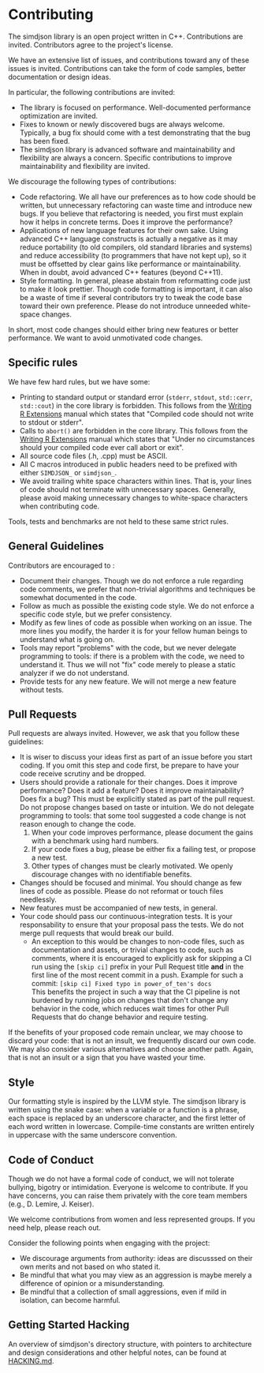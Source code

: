 Contributing
============

The simdjson library is an open project written in C++. Contributions are invited. Contributors
agree to the project's license.

We have an extensive list of issues, and contributions toward any of these issues is invited.
Contributions can take the form of code samples, better documentation or design ideas.

In particular, the following contributions are invited:

- The library is focused on performance. Well-documented performance optimization are invited.
- Fixes to known or newly discovered bugs are always welcome. Typically, a bug fix should come with
  a test demonstrating that the bug has been fixed.
- The simdjson library is advanced software and maintainability and flexibility are always a
  concern. Specific contributions to improve maintainability and flexibility are invited.

We discourage the following types of contributions:

- Code refactoring. We all have our preferences as to how code should be written, but unnecessary
  refactoring can waste time and introduce new bugs. If you believe that refactoring is needed, you
  first must explain how it helps in concrete terms. Does it improve the performance?
- Applications of new language features for their own sake. Using advanced C++ language constructs
  is actually a negative as it may reduce portability (to old compilers, old standard libraries and
  systems) and reduce accessibility (to programmers that have not kept up), so it must be offsetted
  by clear gains like performance or maintainability. When in doubt, avoid advanced C++ features
  (beyond C++11).
- Style formatting. In general, please abstain from reformatting code just to make it look prettier.
  Though code formatting is important, it can also be a waste of time if several contributors try to
  tweak the code base toward their own preference. Please do not introduce unneeded white-space
  changes.

In short, most code changes should either bring new features or better performance. We want to avoid unmotivated code changes.


Specific rules
----------

We have few hard rules, but we have some:

- Printing to standard output or standard error (`stderr`, `stdout`, `std::cerr`, `std::cout`) in the core library is forbidden. This follows from the [Writing R Extensions](https://cran.r-project.org/doc/manuals/R-exts.html) manual which states that "Compiled code should not write to stdout or stderr".
- Calls to `abort()` are forbidden in the core library. This follows from the [Writing R Extensions](https://cran.r-project.org/doc/manuals/R-exts.html) manual which states that "Under no circumstances should your compiled code ever call abort or exit".
- All source code files (.h, .cpp) must be ASCII.
- All C macros introduced in public headers need to be prefixed with either `SIMDJSON_` or `simdjson_`.
- We avoid trailing white space characters within lines. That is, your lines of code should not terminate with unnecessary spaces. Generally, please avoid making unnecessary changes to white-space characters when contributing code.

Tools, tests and benchmarks are not held to these same strict rules.

General Guidelines
----------

Contributors are encouraged to :

- Document their changes. Though we do not enforce a rule regarding code comments, we prefer that non-trivial algorithms and techniques be somewhat documented in the code.
- Follow as much as possible the existing code style. We do not enforce a specific code style, but we prefer consistency.
- Modify as few lines of code as possible when working on an issue. The more lines you modify, the harder it is for your fellow human beings to understand what is going on.
- Tools may report "problems" with the code, but we never delegate programming to tools: if there is a problem with the code, we need to understand it. Thus we will not "fix" code merely to please a static analyzer if we do not understand.
- Provide tests for any new feature. We will not merge a new feature without tests.

Pull Requests
--------------

Pull requests are always invited. However, we ask that you follow these guidelines:

- It is wiser to discuss your ideas first as part of an issue before you start coding. If you omit this step and code first, be prepare to have your code receive scrutiny and be dropped.
- Users should provide a rationale for their changes. Does it improve performance? Does it add a feature? Does it improve maintainability? Does fix a bug? This must be explicitly stated as part of the pull request. Do not propose changes based on taste or intuition. We do not delegate programming to tools: that some tool suggested a code change is not reason enough to change the code.
   1. When your code improves performance, please document the gains with a benchmark using hard numbers.
   2. If your code fixes a bug, please be either fix a failing test, or propose a new test.
   3. Other types of changes must be clearly motivated. We openly discourage changes with no identifiable benefits.
- Changes should be focused and minimal. You should change as few lines of code as possible. Please do not reformat or touch files needlessly.
- New features must be accompanied of new tests, in general.
- Your code should pass our continuous-integration tests. It is your responsability to ensure that your proposal pass the tests. We do not merge pull requests that would break our build.
   - An exception to this would be changes to non-code files, such as documentation and assets, or trivial changes to code, such as comments, where it is encouraged to explicitly ask for skipping a CI run using the `[skip ci]` prefix in your Pull Request title **and** in the first line of the most recent commit in a push. Example for such a commit: `[skip ci] Fixed typo in power_of_ten's docs`  
   This benefits the project in such a way that the CI pipeline is not burdened by running jobs on changes that don't change any behavior in the code, which reduces wait times for other Pull Requests that do change behavior and require testing.

If the benefits of your proposed code remain unclear, we may choose to discard your code: that is not an insult, we frequently discard our own code. We may also consider various alternatives and choose another path. Again, that is not an insult or a sign that you have wasted your time.

Style
-----

Our formatting style is inspired by the LLVM style.
The simdjson library is written using the snake case: when a variable or a function is a phrase,  each space is replaced by an underscore character, and the first letter of each word written in lowercase.  Compile-time constants are written entirely in uppercase with the same underscore convention.

Code of Conduct
---------------

Though we do not have a formal code of conduct, we will not tolerate bullying, bigotry or
intimidation. Everyone is welcome to contribute. If you have concerns, you can raise them privately with the core team members (e.g., D. Lemire, J. Keiser).

We welcome contributions from women and less represented groups. If you need help, please reach out.

Consider the following points when engaging with the project:

- We discourage arguments from authority: ideas are discusssed on their own merits and not based on who stated it.
- Be mindful that what you may view as an aggression is maybe merely a difference of opinion or a misunderstanding.
- Be mindful that a collection of small aggressions, even if mild in isolation, can become harmful.

Getting Started Hacking
-----------------------

An overview of simdjson's directory structure, with pointers to architecture and design
considerations and other helpful notes, can be found at [HACKING.md](HACKING.md).
